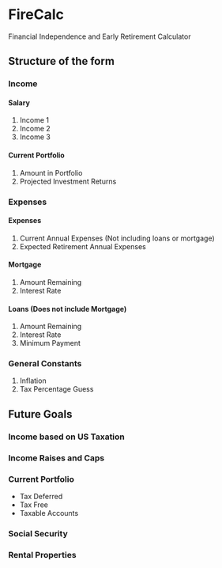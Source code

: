 # FireCalc
Financial Independence and Early Retirement Calculator

## Structure of the form
### Income
#### Salary
1. Income 1
2. Income 2
3. Income 3

#### Current Portfolio
1. Amount in Portfolio
2. Projected Investment Returns

### Expenses
#### Expenses
1. Current Annual Expenses (Not including loans or mortgage)
2. Expected Retirement Annual Expenses

#### Mortgage
1. Amount Remaining
2. Interest Rate

#### Loans (Does not include Mortgage)
1. Amount Remaining
2. Interest Rate
3. Minimum Payment

### General Constants
1. Inflation
2. Tax Percentage Guess


## Future Goals
### Income based on US Taxation

### Income Raises and Caps

### Current Portfolio
* Tax Deferred
* Tax Free
* Taxable Accounts

### Social Security

### Rental Properties
